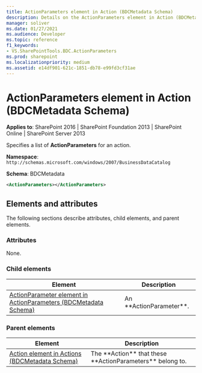 ```yaml
---
title: ActionParameters element in Action (BDCMetadata Schema)
description: Details on the ActionParameters element in Action (BDCMetadata Schema).
manager: soliver
ms.date: 01/27/2021
ms.audience: Developer
ms.topic: reference
f1_keywords:
- VS.SharePointTools.BDC.ActionParameters
ms.prod: sharepoint
ms.localizationpriority: medium
ms.assetid: e14df901-621c-1851-db78-e99fd3cf31ae
---
```


# ActionParameters element in Action (BDCMetadata Schema)

**Applies to**: SharePoint 2016 | SharePoint Foundation 2013 | SharePoint Online | SharePoint Server 2013

Specifies a list of **ActionParameters** for an action.

**Namespace**: `http://schemas.microsoft.com/windows/2007/BusinessDataCatalog`

**Schema**: BDCMetadata

```XML
<ActionParameters></ActionParameters>
```

## Elements and attributes

The following sections describe attributes, child elements, and parent elements.

### Attributes

None.

### Child elements
  
| Element | Description |
| --- | --- |
| [ActionParameter element in ActionParameters (BDCMetadata Schema)](actionparameter-element-in-actionparameters-bdcmetadata-schema.md) | An \*\*ActionParameter\*\*. |

### Parent elements
  
| Element | Description |
| --- | --- |
| [Action element in Actions (BDCMetadata Schema)](action-element-in-actions-bdcmetadata-schema.md) | The \*\*Action\*\* that these \*\*ActionParameters\*\* belong to. |
